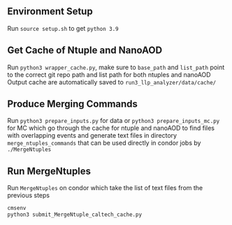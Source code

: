 
## Environment Setup
Run `source setup.sh` to get `python 3.9`
## Get Cache of Ntuple and NanoAOD

Run `python3 wrapper_cache.py`, make sure to `base_path` and `list_path` point to the correct git repo path and list path for both ntuples and nanoAOD
Output cache are automatically saved to `run3_llp_analyzer/data/cache/`

## Produce Merging Commands

Run `python3 prepare_inputs.py` for data or `python3 prepare_inputs_mc.py` for MC which go through the cache for ntuple and nanoAOD to find files with overlapping events and generate text files in directory `merge_ntuples_commands` that can be used directly in condor jobs by `./MergeNtuples`

## Run MergeNtuples

Run `MergeNtuples` on condor which take the list of text files from the previous steps

```bash
cmsenv
python3 submit_MergeNtuple_caltech_cache.py
```
